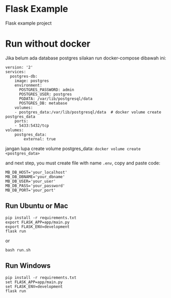 # Flask Example

Flask example project

# Run without docker
Jika belum ada database postgres silakan run docker-compose dibawah ini:
```
version: '2'
services:
  postgres-db:
    image: postgres
    environment:
      POSTGRES_PASSWORD: admin
      POSTGRES_USER: postgres
      PGDATA: /var/lib/postgresql/data
      POSTGRES_DB: metabase
    volumes:
    - postgres_data:/var/lib/postgresql/data  # docker volume create postgres_data
    ports:
    - 5433:5432/tcp
volumes:
    postgres_data:
        external: true
```
jangan lupa create volume postgres_data:
```docker volume create <postgres_data>```

and next step, you must create file with name `.env`, copy and paste code:
```
MB_DB_HOST='your_localhost'
MB_DB_DBNAME='your_dbname'
MB_DB_USER='your_user'
MB_DB_PASS='your_password'
MB_DB_PORT='your_port'
```

## Run Ubuntu or Mac
```
pip install -r requirements.txt
export FLASK_APP=app/main.py
export FLASK_ENV=development
flask run
```
or
```
bash run.sh
```

## Run Windows
```
pip install -r requirements.txt
set FLASK_APP=app/main.py
set FLASK_ENV=development
flask run
```
